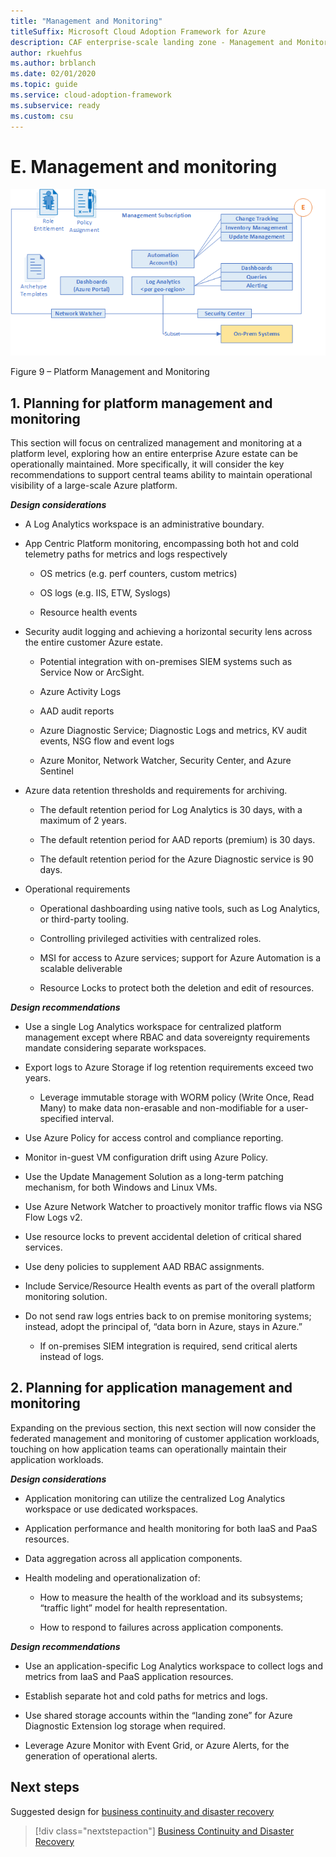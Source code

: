 ```yaml
---
title: "Management and Monitoring"
titleSuffix: Microsoft Cloud Adoption Framework for Azure
description: CAF enterprise-scale landing zone - Management and Monitoring
author: rkuehfus
ms.author: brblanch
ms.date: 02/01/2020
ms.topic: guide
ms.service: cloud-adoption-framework
ms.subservice: ready
ms.custom: csu
---
```



# E. Management and monitoring

[![Management and Monitoring](./media/mgmt-mon.png "Management and Monitoring")](./media/mgmt-mon.png)

Figure 9 – Platform Management and Monitoring

## 1. Planning for platform management and monitoring

This section will focus on centralized management and monitoring at a platform level, exploring how an entire enterprise Azure estate can be operationally maintained. More specifically, it will consider the key recommendations to support central teams ability to maintain operational visibility of a large-scale Azure platform.

***Design considerations***

- A Log Analytics workspace is an administrative boundary.

- App Centric Platform monitoring, encompassing both hot and cold telemetry paths for metrics and logs respectively

    - OS metrics (e.g. perf counters, custom metrics)

    - OS logs (e.g. IIS, ETW, Syslogs)

    - Resource health events

- Security audit logging and achieving a horizontal security lens across the entire customer Azure estate.

    - Potential integration with on-premises SIEM systems such as Service Now or ArcSight.

    - Azure Activity Logs

    - AAD audit reports

    - Azure Diagnostic Service; Diagnostic Logs and metrics, KV audit events, NSG flow and event logs

    - Azure Monitor, Network Watcher, Security Center, and Azure Sentinel

- Azure data retention thresholds and requirements for archiving.

    - The default retention period for Log Analytics is 30 days, with a maximum of 2 years.

    - The default retention period for AAD reports (premium) is 30 days.

    - The default retention period for the Azure Diagnostic service is 90 days.

- Operational requirements

    - Operational dashboarding using native tools, such as Log Analytics, or third-party tooling.

    - Controlling privileged activities with centralized roles.

    - MSI for access to Azure services; support for Azure Automation is a scalable deliverable

    - Resource Locks to protect both the deletion and edit of resources.

***Design recommendations***

- Use a single Log Analytics workspace for centralized platform management except where RBAC and data sovereignty requirements mandate considering separate workspaces.

- Export logs to Azure Storage if log retention requirements exceed two years.

    - Leverage immutable storage with WORM policy (Write Once, Read Many) to make data non-erasable and non-modifiable for a user-specified interval.

- Use Azure Policy for access control and compliance reporting.

- Monitor in-guest VM configuration drift using Azure Policy.

- Use the Update Management Solution as a long-term patching mechanism, for both Windows and Linux VMs.

- Use Azure Network Watcher to proactively monitor traffic flows via NSG Flow Logs v2.

- Use resource locks to prevent accidental deletion of critical shared services.

- Use deny policies to supplement AAD RBAC assignments.

- Include Service/Resource Health events as part of the overall platform monitoring solution.

<!-- -->

- Do not send raw logs entries back to on premise monitoring systems; instead, adopt the principal of, “data born in Azure, stays in Azure.”

    - If on-premises SIEM integration is required, send critical alerts instead of logs.

## 2. Planning for application management and monitoring

Expanding on the previous section, this next section will now consider the federated management and monitoring of customer application workloads, touching on how application teams can operationally maintain their application workloads.

***Design considerations***

- Application monitoring can utilize the centralized Log Analytics workspace or use dedicated workspaces.

- Application performance and health monitoring for both IaaS and PaaS resources.

- Data aggregation across all application components.

- Health modeling and operationalization of:

    - How to measure the health of the workload and its subsystems; “traffic light” model for health representation.

    - How to respond to failures across application components.

***Design recommendations***

- Use an application-specific Log Analytics workspace to collect logs and metrics from IaaS and PaaS application resources.

- Establish separate hot and cold paths for metrics and logs.

- Use shared storage accounts within the “landing zone” for Azure Diagnostic Extension log storage when required.

- Leverage Azure Monitor with Event Grid, or Azure Alerts, for the generation of operational alerts.

## Next steps

Suggested design for [business continuity and disaster recovery](./F-Business-Continuity-and-Disaster-Recovery.md)

> [!div class="nextstepaction"]
> [Business Continuity and Disaster Recovery](./F-Business-Continuity-and-Disaster-Recovery.md)
